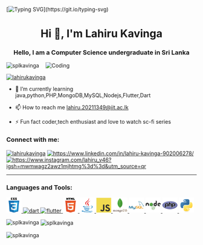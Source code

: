 [![Typing SVG](https://readme-typing-svg.demolab.com?font=Fira+Code&pause=1000&color=50F73B&random=false&width=435&lines=Welcome+to+my+Profile+on+Github!!!;Follow+my+Github+profile...)](https://git.io/typing-svg)
<h1 align="center">Hi 👋, I'm Lahiru Kavinga</h1>
<h3 align="center">Hello, I am a Computer Science undergraduate in Sri Lanka</h3>
<img align="right" alt="Coding" width="400" src="https://cdn.dribbble.com/users/1162077/screenshots/3848914/programmer.gif">


<p align="left"> <img src="https://komarev.com/ghpvc/?username=splkavinga&label=Profile%20views&color=0e75b6&style=flat" alt="splkavinga" /> </p>

<p align="left"> <a href="https://twitter.com/lahirukavinga" target="blank"><img src="https://img.shields.io/twitter/follow/lahirukavinga?logo=twitter&style=for-the-badge" alt="lahirukavinga" /></a> </p>

- 🌱 I’m currently learning   java,python,PHP,MongoDB,MySQL,Nodejs,Flutter,Dart

- 📫 How to reach me   lahiru.20211349@iit.ac.lk

- ⚡ Fun fact   coder,tech enthusiast and love to watch sc-fi series

<h3 align="left">Connect with me:</h3>
<p align="left">
<a href="https://twitter.com/lahirukavinga" target="blank"><img align="center" src="https://raw.githubusercontent.com/rahuldkjain/github-profile-readme-generator/master/src/images/icons/Social/twitter.svg" alt="lahirukavinga" height="30" width="40" /></a>
<a href="https://linkedin.com/in/https://www.linkedin.com/in/lahiru-kavinga-902006278/" target="blank"><img align="center" src="https://raw.githubusercontent.com/rahuldkjain/github-profile-readme-generator/master/src/images/icons/Social/linked-in-alt.svg" alt="https://www.linkedin.com/in/lahiru-kavinga-902006278/" height="30" width="40" /></a>
<a href="https://instagram.com/https://www.instagram.com/lahiru_v46?igsh=mwmwagz2awz1mjhtmg%3d%3d&utm_source=qr" target="blank"><img align="center" src="https://raw.githubusercontent.com/rahuldkjain/github-profile-readme-generator/master/src/images/icons/Social/instagram.svg" alt="https://www.instagram.com/lahiru_v46?igsh=mwmwagz2awz1mjhtmg%3d%3d&utm_source=qr" height="30" width="40" /></a>
</p>
<hr>
<h3 align="left">Languages and Tools:</h3>
<p align="left"> <a href="https://www.w3schools.com/css/" target="_blank" rel="noreferrer"> <img src="https://raw.githubusercontent.com/devicons/devicon/master/icons/css3/css3-original-wordmark.svg" alt="css3" width="40" height="40"/> </a> <a href="https://dart.dev" target="_blank" rel="noreferrer"> <img src="https://www.vectorlogo.zone/logos/dartlang/dartlang-icon.svg" alt="dart" width="40" height="40"/> </a> <a href="https://flutter.dev" target="_blank" rel="noreferrer"> <img src="https://www.vectorlogo.zone/logos/flutterio/flutterio-icon.svg" alt="flutter" width="40" height="40"/> </a> <a href="https://www.w3.org/html/" target="_blank" rel="noreferrer"> <img src="https://raw.githubusercontent.com/devicons/devicon/master/icons/html5/html5-original-wordmark.svg" alt="html5" width="40" height="40"/> </a> <a href="https://www.java.com" target="_blank" rel="noreferrer"> <img src="https://raw.githubusercontent.com/devicons/devicon/master/icons/java/java-original.svg" alt="java" width="40" height="40"/> </a> <a href="https://developer.mozilla.org/en-US/docs/Web/JavaScript" target="_blank" rel="noreferrer"> <img src="https://raw.githubusercontent.com/devicons/devicon/master/icons/javascript/javascript-original.svg" alt="javascript" width="40" height="40"/> </a> <a href="https://www.mongodb.com/" target="_blank" rel="noreferrer"> <img src="https://raw.githubusercontent.com/devicons/devicon/master/icons/mongodb/mongodb-original-wordmark.svg" alt="mongodb" width="40" height="40"/> </a> <a href="https://www.mysql.com/" target="_blank" rel="noreferrer"> <img src="https://raw.githubusercontent.com/devicons/devicon/master/icons/mysql/mysql-original-wordmark.svg" alt="mysql" width="40" height="40"/> </a> <a href="https://nodejs.org" target="_blank" rel="noreferrer"> <img src="https://raw.githubusercontent.com/devicons/devicon/master/icons/nodejs/nodejs-original-wordmark.svg" alt="nodejs" width="40" height="40"/> </a> <a href="https://www.php.net" target="_blank" rel="noreferrer"> <img src="https://raw.githubusercontent.com/devicons/devicon/master/icons/php/php-original.svg" alt="php" width="40" height="40"/> </a> <a href="https://www.python.org" target="_blank" rel="noreferrer"> <img src="https://raw.githubusercontent.com/devicons/devicon/master/icons/python/python-original.svg" alt="python" width="40" height="40"/> </a> </p>

<p><img align="left" src="https://github-readme-stats.vercel.app/api/top-langs?username=splkavinga&show_icons=true&locale=en&layout=compact" alt="splkavinga" /></p>

<p>&nbsp;<img align="center" src="https://github-readme-stats.vercel.app/api?username=splkavinga&show_icons=true&locale=en" alt="splkavinga" /></p>

<p><img align="center" src="https://github-readme-streak-stats.herokuapp.com/?user=splkavinga&" alt="splkavinga" /></p>
</hr>
